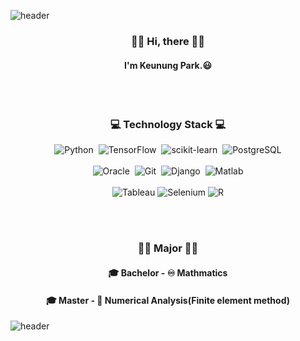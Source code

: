 ![header](https://capsule-render.vercel.app/api?type=Waving&color=BEDAEE&height=200&section=header&text=꾸준,%20성장,%20발전&fontSize=75&fontColor=FFFFFF)

<h3 align="center"> 👋🏻 Hi, there 👋🏻 </h3>
<h4 align="center"> I'm Keunung Park.😃 </h4>
<br>
<br>

<h3 align="center">💻 Technology Stack 💻</h3>
<p align="center">
    <img alt="Python" src ="https://img.shields.io/badge/Python-3776AB.svg?&style=for-the-badge&logo=Python&logoColor=white"/>&nbsp
    <img alt="TensorFlow" src ="https://img.shields.io/badge/TensorFlow-FF6F00.svg?&style=for-the-badge&logo=TensorFlow&logoColor=white"/>&nbsp
    <img alt="scikit-learn" src ="https://img.shields.io/badge/scikit-learn-F7931E.svg?&style=for-the-badge&logo=scikit-learn&logoColor=white"/>&nbsp
    <img alt="PostgreSQL" src ="https://img.shields.io/badge/PostgreSQL-4169E1.svg?&style=for-the-badge&logo=PostgreSQL&logoColor=white"/>  
    <br>
    <br>
    <img alt="Oracle" src ="https://img.shields.io/badge/Oracle-F80000.svg?&style=for-the-badge&logo=Oracle&logoColor=white"/>&nbsp
    <img alt="Git" src ="https://img.shields.io/badge/Git-F05032.svg?&style=for-the-badge&logo=Git&logoColor=white"/>&nbsp
    <img alt="Django" src ="https://img.shields.io/badge/Django-092E20.svg?&style=for-the-badge&logo=Django&logoColor=white"/>&nbsp
    <img alt="Matlab" src ="https://img.shields.io/badge/Matlab-5351.svg?&style=for-the-badge&logo=Matlab&logoColor=white"/>
    <br>
    <br>
    <img alt="Tableau" src ="https://img.shields.io/badge/Tableau-E97627.svg?&style=for-the-badge&logo=Tableau&logoColor=white"/>
    <img alt="Selenium" src ="https://img.shields.io/badge/Selenium-43B02A.svg?&style=for-the-badge&logo=Selenium&logoColor=white"/>
    <img alt="R" src ="https://img.shields.io/badge/R-276DC3.svg?&style=for-the-badge&logo=R&logoColor=white"/>

</p>
<br><br>



<h3 align="center">✍🏻 Major ✍🏻</h3>

#### <p align="center">🎓 Bachelor - ♾️ Mathmatics </p>
#### <p align="center">🎓 Master - 🔢 Numerical Analysis(Finite element method) </p>



<!--
**pgw928/pgw928** is a ✨ _special_ ✨ repository because its `README.md` (this file) appears on your GitHub profile.

Here are some ideas to get you started:

- 🔭 I’m currently working on ...
- 🌱 I’m currently learning ...
- 👯 I’m looking to collaborate on ...
- 🤔 I’m looking for help with ...
- 💬 Ask me about ...
- 📫 How to reach me: ...
- 😄 Pronouns: ...
- ⚡ Fun fact: ...
- https://simpleicons.org/
-->



![header](https://capsule-render.vercel.app/api?type=Waving&color=E7E164&height=200&section=footer)
